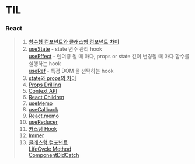 # TIL
### React
> 1. [함수형 컴포넌트와 클래스형 컴포넌트 차이](https://born-dev.tistory.com/27)
> 2. [useState](https://ko.reactjs.org/docs/hooks-state.html) - state 변수 관리 hook  
     [useEffect](https://reactjs.org/docs/hooks-effect.html) - 렌더링 될 때 마다, props or state 값이 변경될 때 마다 함수를 실행하는 hook  
     [useRef](https://ko.reactjs.org/docs/hooks-reference.html#useref) - 특정 DOM 을 선택하는 hook  
> 3. [state와 props의 차이](https://stackoverflow.com/questions/27991366/what-is-the-difference-between-state-and-props-in-react?page=1&tab=scoredesc#tab-top)
> 4. [Props Drilling](https://velog.io/@ahsy92/%EA%B8%B0%EC%88%A0%EB%A9%B4%EC%A0%91-%EC%83%81%ED%83%9C%EA%B4%80%EB%A6%AC%EC%99%80-Props-Drilling)
> 5. [Context API](https://react.vlpt.us/basic/22-context-dispatch.html)
> 6. [React Children](https://fe-developers.kakaoent.com/2021/211022-react-children-tip/)
> 7. [useMemo](https://react.vlpt.us/basic/17-useMemo.html)
> 8. [useCallback](https://react.vlpt.us/basic/18-useCallback.html)
> 9. [React.memo](https://react.vlpt.us/basic/19-React.memo.html)
> 10. [useReducer](https://react.vlpt.us/basic/20-useReducer.html)
> 11. [커스텀 Hook](https://react.vlpt.us/basic/21-custom-hook.html)
> 12. [Immer](https://react.vlpt.us/basic/23-immer.html)
> 13. [클래스형 컴포넌트](https://react.vlpt.us/basic/24-class-component.html)  
      [LifeCycle Method](https://react.vlpt.us/basic/25-lifecycle.html)  
      [ComponentDidCatch](https://react.vlpt.us/basic/26-componentDidCatch-and-sentry.html)  

